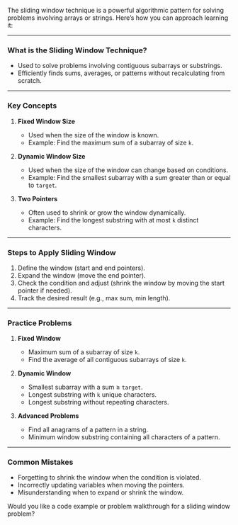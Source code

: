 The sliding window technique is a powerful algorithmic pattern for solving problems involving arrays or strings. Here’s how you can approach learning it:

---

### **What is the Sliding Window Technique?**
- Used to solve problems involving contiguous subarrays or substrings.
- Efficiently finds sums, averages, or patterns without recalculating from scratch.

---

### **Key Concepts**
1. **Fixed Window Size**
   - Used when the size of the window is known.
   - Example: Find the maximum sum of a subarray of size `k`.

2. **Dynamic Window Size**
   - Used when the size of the window can change based on conditions.
   - Example: Find the smallest subarray with a sum greater than or equal to `target`.

3. **Two Pointers**
   - Often used to shrink or grow the window dynamically.
   - Example: Find the longest substring with at most `k` distinct characters.

---

### **Steps to Apply Sliding Window**
1. Define the window (start and end pointers).
2. Expand the window (move the end pointer).
3. Check the condition and adjust (shrink the window by moving the start pointer if needed).
4. Track the desired result (e.g., max sum, min length).

---

### **Practice Problems**
1. **Fixed Window**
   - Maximum sum of a subarray of size `k`.
   - Find the average of all contiguous subarrays of size `k`.

2. **Dynamic Window**
   - Smallest subarray with a sum ≥ `target`.
   - Longest substring with `k` unique characters.
   - Longest substring without repeating characters.

3. **Advanced Problems**
   - Find all anagrams of a pattern in a string.
   - Minimum window substring containing all characters of a pattern.

---

### **Common Mistakes**
- Forgetting to shrink the window when the condition is violated.
- Incorrectly updating variables when moving the pointers.
- Misunderstanding when to expand or shrink the window.

Would you like a code example or problem walkthrough for a sliding window problem?